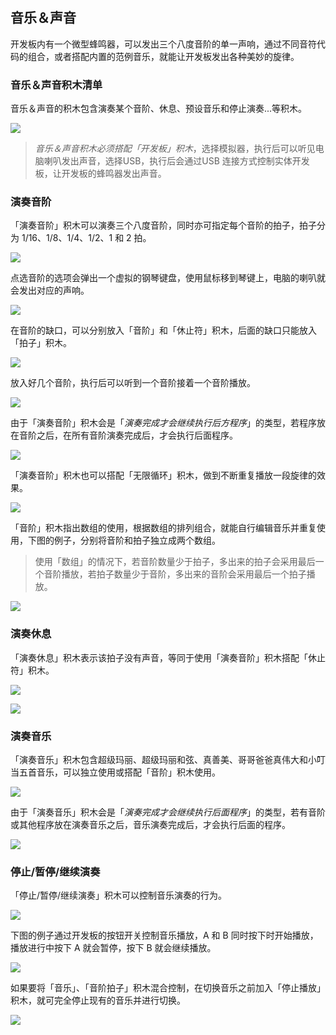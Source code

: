 
## 音乐＆声音

开发板内有一个微型蜂鸣器，可以发出三个八度音阶的单一声响，通过不同音符代码的组合，或者搭配内置的范例音乐，就能让开发板发出各种美妙的旋律。

### 音乐＆声音积木清单

音乐＆声音的积木包含演奏某个音阶、休息、预设音乐和停止演奏...等积木。

![](../../../assets/webduino/education_edition/board_function/buzzer/upload_d81f8c3e1d6daeb5fc4f33be0b754585.png)

> *音乐＆声音积木必须搭配「开发板」积木*，选择模拟器，执行后可以听见电脑喇叭发出声音，选择USB，执行后会通过USB 连接方式控制实体开发板，让开发板的蜂鸣器发出声音。

### 演奏音阶

「演奏音阶」积木可以演奏三个八度音阶，同时亦可指定每个音阶的拍子，拍子分为 1/16、1/8、1/4、1/2、1 和 2 拍。

![](../../../assets/webduino/education_edition/board_function/buzzer/upload_c9fa8b5fa500b5fb755c1633c03bce49.jpg)

点选音阶的选项会弹出一个虚拟的钢琴键盘，使用鼠标移到琴键上，电脑的喇叭就会发出对应的声响。

![](../../../assets/webduino/education_edition/board_function/buzzer/upload_46fe754af544df24c66e0910e7f2f19c.gif)

在音阶的缺口，可以分别放入「音阶」和「休止符」积木，后面的缺口只能放入「拍子」积木。

![](../../../assets/webduino/education_edition/board_function/buzzer/upload_027f5c26da138c9ce4971dd4532c8178.png)

放入好几个音阶，执行后可以听到一个音阶接着一个音阶播放。

![](../../../assets/webduino/education_edition/board_function/buzzer/upload_2e3c85ed2d24bf38109c154dd60bd828.gif)

由于「演奏音阶」积木会是「*演奏完成才会继续执行后方程序*」的类型，若程序放在音阶之后，在所有音阶演奏完成后，才会执行后面程序。

![](../../../assets/webduino/education_edition/board_function/buzzer/upload_92adfef7e8a7b2e550d142129807d807.gif)

「演奏音阶」积木也可以搭配「无限循环」积木，做到不断重复播放一段旋律的效果。

![](../../../assets/webduino/education_edition/board_function/buzzer/upload_5f262a6ff6b57814d1c4f418f1425e17.gif)

「音阶」积木指出数组的使用，根据数组的排列组合，就能自行编辑音乐并重复使用，下图的例子，分别将音阶和拍子独立成两个数组。

> 使用「数组」的情况下，若音阶数量少于拍子，多出来的拍子会采用最后一个音阶播放，若拍子数量少于音阶，多出来的音阶会采用最后一个拍子播放。

![](../../../assets/webduino/education_edition/board_function/buzzer/upload_55969f257d9c76d8d2a7c66414e0c373.png)

### 演奏休息

「演奏休息」积木表示该拍子没有声音，等同于使用「演奏音阶」积木搭配「休止符」积木。

![](../../../assets/webduino/education_edition/board_function/buzzer/upload_553dd18457d0c23e596671b25ece4fc2.png)

![](../../../assets/webduino/education_edition/board_function/buzzer/upload_599ca13a4d02c7810f3c1b90a53530c2.gif)

### 演奏音乐

「演奏音乐」积木包含超级玛丽、超级玛丽和弦、真善美、哥哥爸爸真伟大和小叮当五首音乐，可以独立使用或搭配「音阶」积木使用。

![](../../../assets/webduino/education_edition/board_function/buzzer/upload_1a9af3f10689c6827d63128096f46e0d.png)

由于「演奏音乐」积木会是「*演奏完成才会继续执行后面程序*」的类型，若有音阶或其他程序放在演奏音乐之后，音乐演奏完成后，才会执行后面的程序。

![](../../../assets/webduino/education_edition/board_function/buzzer/upload_03b4c735d2fcf7d21b04c430c96f3766.gif)

### 停止/暂停/继续演奏

「停止/暂停/继续演奏」积木可以控制音乐演奏的行为。

![](../../../assets/webduino/education_edition/board_function/buzzer/upload_1ab3917e21aed65cd39b6e0dfab6d380.png)

下图的例子通过开发板的按钮开关控制音乐播放，A 和 B 同时按下时开始播放，播放进行中按下 A 就会暂停，按下 B 就会继续播放。

![](../../../assets/webduino/education_edition/board_function/buzzer/buzzer-14.gif)

如果要将「音乐」、「音阶拍子」积木混合控制，在切换音乐之前加入「停止播放」积木，就可完全停止现有的音乐并进行切换。

![](../../../assets/webduino/education_edition/board_function/buzzer/upload_ebad84f9b0d0904fe82e662ec2d62282.png)
